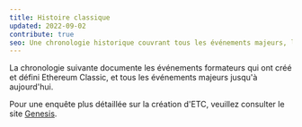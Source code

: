 ```yaml
---
title: Histoire classique
updated: 2022-09-02
contribute: true
seo: Une chronologie historique couvrant tous les événements majeurs, les hauts et les bas, qui ont conduit à l'état actuel des choses dans le monde merveilleux d'Ethereum Classic.
---
```


La chronologie suivante documente les événements formateurs qui ont créé et défini Ethereum Classic, et tous les événements majeurs jusqu'à aujourd'hui.

Pour une enquête plus détaillée sur la création d'ETC, veuillez consulter le site [Genesis](/why-classic/genesis).
